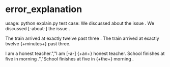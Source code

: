 # error_explanation
usage: python explain.py
test case:
We discussed about the issue .
We discussed [-about-] the issue .

The train arrived at exactly twelve past three .
The train arrived at exactly twelve {+minutes+} past three.

I am a honest teacher.","I am [-a-] {+an+} honest teacher.
School finishes at five in morning .","School finishes at five in {+the+} morning .
